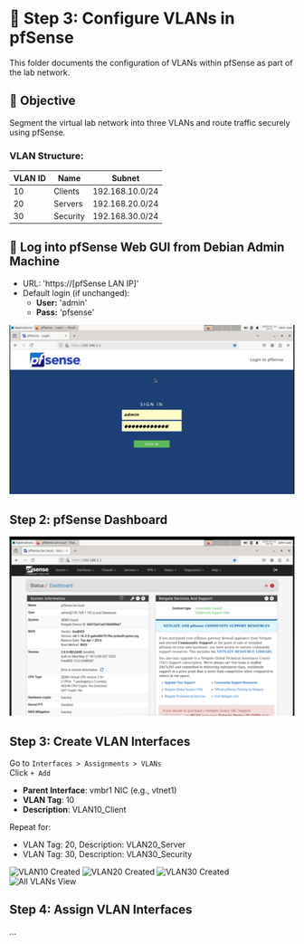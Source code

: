# 🧩 Step 3: Configure VLANs in pfSense

This folder documents the configuration of VLANs within pfSense as part of the lab network.

## 🎯 Objective
Segment the virtual lab network into three VLANs and route traffic securely using pfSense.

### VLAN Structure:
| VLAN ID | Name     | Subnet             |
|---------|----------|--------------------|
| 10      | Clients  | 192.168.10.0/24    |
| 20      | Servers  | 192.168.20.0/24    |
| 30      | Security | 192.168.30.0/24    |

## 🔐 Log into pfSense Web GUI from Debian Admin Machine

- URL: 'https://[pfSense LAN IP]'
- Default login (if unchanged):
  - **User:** 'admin'
  - **Pass:** 'pfsense'
  
![Login to pfSense](1_login_pfsense.png)

## Step 2: pfSense Dashboard
![pfSense Dashboard](2_dashboard.png)

## Step 3: Create VLAN Interfaces
Go to `Interfaces > Assignments > VLANs`  
Click `+ Add`

- **Parent Interface**: vmbr1 NIC (e.g., vtnet1)
- **VLAN Tag**: 10
- **Description**: VLAN10_Client

Repeat for:

- VLAN Tag: 20, Description: VLAN20_Server
- VLAN Tag: 30, Description: VLAN30_Security

![VLAN10 Created](3_vlan10.png)
![VLAN20 Created](4_vlan20.png)
![VLAN30 Created](5_vlan30.png)
![All VLANs View](6_all_vlans.png)

## Step 4: Assign VLAN Interfaces
...

